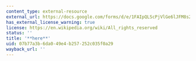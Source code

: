 ```yaml
---
content_type: external-resource
external_url: https://docs.google.com/forms/d/e/1FAIpQLScPjVlGe6lJFM8s2dbJsLP2jef1snx-7cI5bkH9pC0jCb9pSQ/viewform?usp=sf_link
has_external_license_warning: true
license: https://en.wikipedia.org/wiki/All_rights_reserved
status: ''
title: '**here**'
uid: 07b77a3b-6da0-49e4-b257-252c035f0a29
wayback_url: ''
---
```


